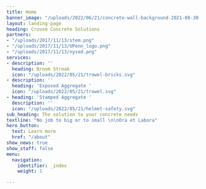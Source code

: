 ```yaml
---
title: Home
banner_image: "/uploads/2022/06/21/concrete-wall-background-2021-08-30-09-51-36-utc.jpg"
layout: landing-page
heading: Crouse Concrete Solutions
partners:
- "/uploads/2017/11/13/stem.png"
- "/uploads/2017/11/13/UPenn_logo.png"
- "/uploads/2017/11/13/nysed.png"
services:
- description: ''
  heading: Broom Streak
  icon: "/uploads/2022/05/21/trowel-bricks.svg"
- description: ''
  heading: 'Exposed Aggregate '
  icon: "/uploads/2022/05/21/trowel.svg"
- heading: 'Stamped Aggregate '
  description: ''
  icon: "/uploads/2022/05/21/helmet-safety.svg"
sub_heading: The solution to your concrete needs
textline: "No job to big or to small \n\nOra et Labora"
hero_button:
  text: Learn more
  href: "/about"
show_news: true
show_staff: false
menu:
  navigation:
    identifier: _index
    weight: 1

---
```

